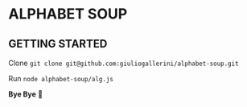 # ALPHABET SOUP

## GETTING STARTED

Clone `git clone git@github.com:giuliogallerini/alphabet-soup.git`

Run   `node alphabet-soup/alg.js`

**Bye Bye** :wave:
